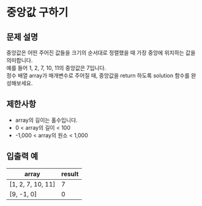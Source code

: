 # 중앙값 구하기

## 문제 설명

중앙값은 어떤 주어진 값들을 크기의 순서대로 정렬했을 때 가장 중앙에 위치하는 값을 의미합니다.  
예를 들어 1, 2, 7, 10, 11의 중앙값은 7입니다.  
정수 배열 array가 매개변수로 주어질 때, 중앙값을 return 하도록 solution 함수를 완성해보세요.  


## 제한사항

- array의 길이는 홀수입니다.
- 0 < array의 길이 < 100
- -1,000 < array의 원소 < 1,000


## 입출력 예

| array             | result |
|-------------------|--------|
| [1, 2, 7, 10, 11] | 7      |
| [9, -1, 0]        | 0      |
